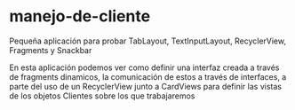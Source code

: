 # manejo-de-cliente
Pequeña aplicación para probar TabLayout, TextInputLayout, RecyclerView, Fragments y Snackbar 

En esta aplicación podemos ver como definir una interfaz creada a través de fragments dinamicos, la comunicación de estos
a través de interfaces, a parte del uso de un RecyclerView junto a CardViews para definir las vistas de los objetos Clientes
sobre los que trabajaremos
